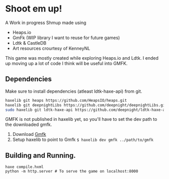 # Shoot em up!

A Work in progress Shmup made using

- Heaps.io
- GmFk (WIP library I want to reuse for future games)
- Ldtk & CastleDB
- Art resources crourtesy of KenneyNL

This game was mostly created while exploring Heaps.io and Ldtk.
I ended up moving up a lot of code I think will be useful into GMFK.

## Dependencies

Make sure to install dependencies (atleast ldtk-haxe-api) from git.

```bash
haxelib git heaps https://github.com/HeapsIO/heaps.git
haxelib git deepnightLibs https://github.com/deepnight/deepnightLibs.git
sudo haxelib git ldtk-haxe-api https://github.com/deepnight/ldtk-haxe-api
```

GMFK is not published in haxelib yet, so you'll have to set the dev path to the downloaded gmfk.

1. Download [Gmfk](https://github.com/droidkid/gmfk)
2. Setup haxelib to point to Gmfk
`$ haxelib dev gmfk ../path/to/gmfk`

## Building and Running.

```
haxe compile.hxml 
python -m http.server # To serve the game on localhost:8000
```
